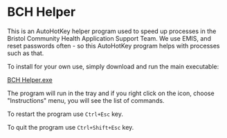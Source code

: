 # BCH Helper

This is an AutoHotKey helper program used to speed up processes in the Bristol Community Health  Application Support Team. We use EMIS, and reset passwords often - so this AutoHotKey program helps with processes such as that.

To install for your own use, simply download and run the main executable:

[BCH Helper.exe](https://github.com/MrSimonC/BCH-Helper/blob/master/BCH%20Helper.exe?raw=true)

The program will run in the tray and if you right click on the icon, choose "Instructions" menu,  you will see the list of commands.

To restart the program use `Ctrl+Esc` key.

To quit the program use `Ctrl+Shift+Esc` key.

